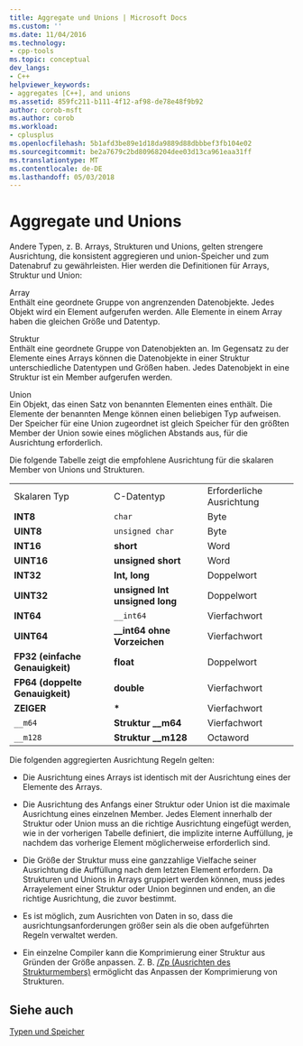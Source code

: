 ```yaml
---
title: Aggregate und Unions | Microsoft Docs
ms.custom: ''
ms.date: 11/04/2016
ms.technology:
- cpp-tools
ms.topic: conceptual
dev_langs:
- C++
helpviewer_keywords:
- aggregates [C++], and unions
ms.assetid: 859fc211-b111-4f12-af98-de78e48f9b92
author: corob-msft
ms.author: corob
ms.workload:
- cplusplus
ms.openlocfilehash: 5b1afd3be89e1d18da9889d88dbbbef3fb104e02
ms.sourcegitcommit: be2a7679c2bd80968204dee03d13ca961eaa31ff
ms.translationtype: MT
ms.contentlocale: de-DE
ms.lasthandoff: 05/03/2018
---
```

# <a name="aggregates-and-unions"></a>Aggregate und Unions
Andere Typen, z. B. Arrays, Strukturen und Unions, gelten strengere Ausrichtung, die konsistent aggregieren und union-Speicher und zum Datenabruf zu gewährleisten. Hier werden die Definitionen für Arrays, Struktur und Union:  
  
 Array  
 Enthält eine geordnete Gruppe von angrenzenden Datenobjekte. Jedes Objekt wird ein Element aufgerufen werden. Alle Elemente in einem Array haben die gleichen Größe und Datentyp.  
  
 Struktur  
 Enthält eine geordnete Gruppe von Datenobjekten an. Im Gegensatz zu der Elemente eines Arrays können die Datenobjekte in einer Struktur unterschiedliche Datentypen und Größen haben. Jedes Datenobjekt in eine Struktur ist ein Member aufgerufen werden.  
  
 Union  
 Ein Objekt, das einen Satz von benannten Elementen eines enthält. Die Elemente der benannten Menge können einen beliebigen Typ aufweisen. Der Speicher für eine Union zugeordnet ist gleich Speicher für den größten Member der Union sowie eines möglichen Abstands aus, für die Ausrichtung erforderlich.  
  
 Die folgende Tabelle zeigt die empfohlene Ausrichtung für die skalaren Member von Unions und Strukturen.  
  
||||  
|-|-|-|  
|Skalaren Typ|C-Datentyp|Erforderliche Ausrichtung|  
|**INT8**|`char`|Byte|  
|**UINT8**|`unsigned char`|Byte|  
|**INT16**|**short**|Word|  
|**UINT16**|**unsigned short**|Word|  
|**INT32**|**Int, long**|Doppelwort|  
|**UINT32**|**unsigned Int unsigned long**|Doppelwort|  
|**INT64**|`__int64`|Vierfachwort|  
|**UINT64**|**__int64 ohne Vorzeichen**|Vierfachwort|  
|**FP32 (einfache Genauigkeit)**|**float**|Doppelwort|  
|**FP64 (doppelte Genauigkeit)**|**double**|Vierfachwort|  
|**ZEIGER**|**\***|Vierfachwort|  
|`__m64`|**Struktur __m64**|Vierfachwort|  
|`__m128`|**Struktur __m128**|Octaword|  
  
 Die folgenden aggregierten Ausrichtung Regeln gelten:  
  
-   Die Ausrichtung eines Arrays ist identisch mit der Ausrichtung eines der Elemente des Arrays.  
  
-   Die Ausrichtung des Anfangs einer Struktur oder Union ist die maximale Ausrichtung eines einzelnen Member. Jedes Element innerhalb der Struktur oder Union muss an die richtige Ausrichtung eingefügt werden, wie in der vorherigen Tabelle definiert, die implizite interne Auffüllung, je nachdem das vorherige Element möglicherweise erforderlich sind.  
  
-   Die Größe der Struktur muss eine ganzzahlige Vielfache seiner Ausrichtung die Auffüllung nach dem letzten Element erfordern. Da Strukturen und Unions in Arrays gruppiert werden können, muss jedes Arrayelement einer Struktur oder Union beginnen und enden, an die richtige Ausrichtung, die zuvor bestimmt.  
  
-   Es ist möglich, zum Ausrichten von Daten in so, dass die ausrichtungsanforderungen größer sein als die oben aufgeführten Regeln verwaltet werden.  
  
-   Ein einzelne Compiler kann die Komprimierung einer Struktur aus Gründen der Größe anpassen. Z. B. [/Zp (Ausrichten des Strukturmembers)](../build/reference/zp-struct-member-alignment.md) ermöglicht das Anpassen der Komprimierung von Strukturen.  
  
## <a name="see-also"></a>Siehe auch  
 [Typen und Speicher](../build/types-and-storage.md)
